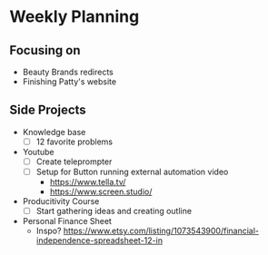 # Weekly Planning

## Focusing on
- Beauty Brands redirects
- Finishing Patty's website
## Side Projects
- Knowledge base
	- [ ] 12 favorite problems
- Youtube
	- [ ] Create teleprompter
	- [ ] Setup for Button running external automation video
		- https://www.tella.tv/
		- https://www.screen.studio/
- Producitivity Course
	- [ ] Start gathering ideas and creating outline
- Personal Finance Sheet
	- Inspo? https://www.etsy.com/listing/1073543900/financial-independence-spreadsheet-12-in


